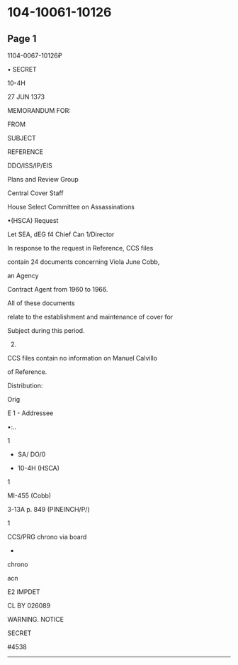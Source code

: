 # 104-10061-10126

## Page 1

1104-0067-10126₽

• SECRET

10-4H

27 JUN 1373

MEMORANDUM FOR:

FROM

SUBJECT

REFERENCE

DDO/ISS/IP/EIS

Plans and Review Group

Central Cover Staff

House Select Committee on Assassinations

•(HSCA) Request

Let SEA, dEG f4 Chief Can 1/Director

In response to the request in Reference, CCS files

contain 24 documents concerning Viola June Cobb,

an Agency

Contract Agent from 1960 to 1966.

All of these documents

relate to the establishment and maintenance of cover for

Subject during this period.

2.

CCS files contain no information on Manuel Calvillo

of Reference.

Distribution:

Orig

E 1 - Addressee

•:..

1

- SA/ DO/0

- 10-4H (HSCA)

1

MI-455 (Cobb)

3-13A p. 849 (PINEINCH/P/)

1

CCS/PRG chrono via board

-

chrono

acn

E2 IMPDET

CL BY 026089

WARNING. NOTICE

SECRET

#4538

---

